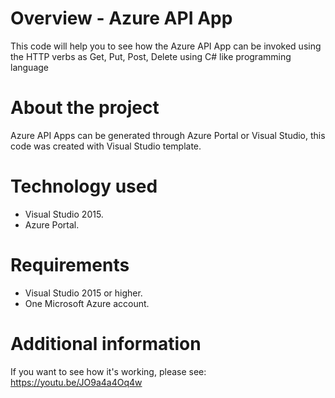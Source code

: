 # Overview - Azure API App
This code will help you to see how the Azure API App can be invoked using the HTTP verbs as Get, Put, Post, Delete using C# like programming language

# About the project
Azure API Apps can be generated through Azure Portal or Visual Studio, this code was created with Visual Studio template. 

# Technology used

* Visual Studio 2015.
* Azure Portal.

# Requirements

* Visual Studio 2015 or higher.
* One Microsoft Azure account.

# Additional information

If you want to see how it's working, please see: https://youtu.be/JO9a4a4Oq4w

